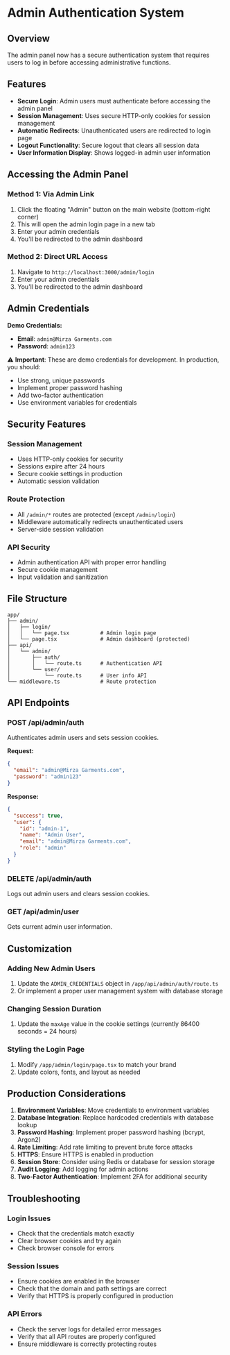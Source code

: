 # Admin Authentication System

## Overview

The admin panel now has a secure authentication system that requires users to log in before accessing administrative functions.

## Features

- **Secure Login**: Admin users must authenticate before accessing the admin panel
- **Session Management**: Uses secure HTTP-only cookies for session management
- **Automatic Redirects**: Unauthenticated users are redirected to login page
- **Logout Functionality**: Secure logout that clears all session data
- **User Information Display**: Shows logged-in admin user information

## Accessing the Admin Panel

### Method 1: Via Admin Link
1. Click the floating "Admin" button on the main website (bottom-right corner)
2. This will open the admin login page in a new tab
3. Enter your admin credentials
4. You'll be redirected to the admin dashboard

### Method 2: Direct URL Access
1. Navigate to `http://localhost:3000/admin/login`
2. Enter your admin credentials
3. You'll be redirected to the admin dashboard

## Admin Credentials

**Demo Credentials:**
- **Email**: `admin@Mirza Garments.com`
- **Password**: `admin123`

⚠️ **Important**: These are demo credentials for development. In production, you should:
- Use strong, unique passwords
- Implement proper password hashing
- Add two-factor authentication
- Use environment variables for credentials

## Security Features

### Session Management
- Uses HTTP-only cookies for security
- Sessions expire after 24 hours
- Secure cookie settings in production
- Automatic session validation

### Route Protection
- All `/admin/*` routes are protected (except `/admin/login`)
- Middleware automatically redirects unauthenticated users
- Server-side session validation

### API Security
- Admin authentication API with proper error handling
- Secure cookie management
- Input validation and sanitization

## File Structure

```
app/
├── admin/
│   ├── login/
│   │   └── page.tsx          # Admin login page
│   └── page.tsx              # Admin dashboard (protected)
├── api/
│   └── admin/
│       ├── auth/
│       │   └── route.ts      # Authentication API
│       └── user/
│           └── route.ts      # User info API
└── middleware.ts             # Route protection
```

## API Endpoints

### POST /api/admin/auth
Authenticates admin users and sets session cookies.

**Request:**
```json
{
  "email": "admin@Mirza Garments.com",
  "password": "admin123"
}
```

**Response:**
```json
{
  "success": true,
  "user": {
    "id": "admin-1",
    "name": "Admin User",
    "email": "admin@Mirza Garments.com",
    "role": "admin"
  }
}
```

### DELETE /api/admin/auth
Logs out admin users and clears session cookies.

### GET /api/admin/user
Gets current admin user information.

## Customization

### Adding New Admin Users
1. Update the `ADMIN_CREDENTIALS` object in `/app/api/admin/auth/route.ts`
2. Or implement a proper user management system with database storage

### Changing Session Duration
1. Update the `maxAge` value in the cookie settings (currently 86400 seconds = 24 hours)

### Styling the Login Page
1. Modify `/app/admin/login/page.tsx` to match your brand
2. Update colors, fonts, and layout as needed

## Production Considerations

1. **Environment Variables**: Move credentials to environment variables
2. **Database Integration**: Replace hardcoded credentials with database lookup
3. **Password Hashing**: Implement proper password hashing (bcrypt, Argon2)
4. **Rate Limiting**: Add rate limiting to prevent brute force attacks
5. **HTTPS**: Ensure HTTPS is enabled in production
6. **Session Store**: Consider using Redis or database for session storage
7. **Audit Logging**: Add logging for admin actions
8. **Two-Factor Authentication**: Implement 2FA for additional security

## Troubleshooting

### Login Issues
- Check that the credentials match exactly
- Clear browser cookies and try again
- Check browser console for errors

### Session Issues
- Ensure cookies are enabled in the browser
- Check that the domain and path settings are correct
- Verify that HTTPS is properly configured in production

### API Errors
- Check the server logs for detailed error messages
- Verify that all API routes are properly configured
- Ensure middleware is correctly protecting routes
